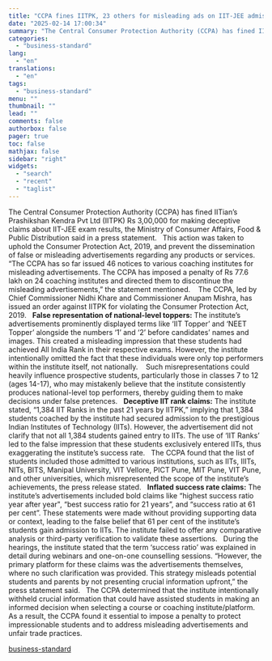```yaml
---
title: "CCPA fines IITPK, 23 others for misleading ads on IIT-JEE admission success"
date: "2025-02-14 17:00:34"
summary: "The Central Consumer Protection Authority (CCPA) has fined IITian’s Prashikshan Kendra Pvt Ltd (IITPK) Rs 3,00,000 for making deceptive claims about IIT-JEE exam results, the Ministry of Consumer Affairs, Food &amp; Public Distribution said in a press statement. This action was taken to uphold the Consumer Protection Act, 2019, and..."
categories:
  - "business-standard"
lang:
  - "en"
translations:
  - "en"
tags:
  - "business-standard"
menu: ""
thumbnail: ""
lead: ""
comments: false
authorbox: false
pager: true
toc: false
mathjax: false
sidebar: "right"
widgets:
  - "search"
  - "recent"
  - "taglist"
---
```


The Central Consumer Protection Authority (CCPA) has fined IITian’s Prashikshan Kendra Pvt Ltd (IITPK) Rs 3,00,000 for making deceptive claims about IIT-JEE exam results, the Ministry of Consumer Affairs, Food & Public Distribution said in a press statement.
 
This action was taken to uphold the Consumer Protection Act, 2019, and prevent the dissemination of false or misleading advertisements regarding any products or services.
 
“The CCPA has so far issued 46 notices to various coaching institutes for misleading advertisements. The CCPA has imposed a penalty of Rs 77.6 lakh on 24 coaching institutes and directed them to discontinue the misleading advertisements,” the statement mentioned. 
 
The CCPA, led by Chief Commissioner Nidhi Khare and Commissioner Anupam Mishra, has issued an order against IITPK for violating the Consumer Protection Act, 2019.
 
**False representation of national-level toppers:**
The institute’s advertisements prominently displayed terms like ‘IIT Topper’ and ‘NEET Topper’ alongside the numbers ‘1’ and ‘2’ before candidates’ names and images. This created a misleading impression that these students had achieved All India Rank in their respective exams. However, the institute intentionally omitted the fact that these individuals were only top performers within the institute itself, not nationally. 
 
Such misrepresentations could heavily influence prospective students, particularly those in classes 7 to 12 (ages 14-17), who may mistakenly believe that the institute consistently produces national-level top performers, thereby guiding them to make decisions under false pretences.
 
**Deceptive IIT rank claims:**
The institute stated, “1,384 IIT Ranks in the past 21 years by IITPK,” implying that 1,384 students coached by the institute had secured admission to the prestigious Indian Institutes of Technology (IITs). However, the advertisement did not clarify that not all 1,384 students gained entry to IITs. The use of ‘IIT Ranks’ led to the false impression that these students exclusively entered IITs, thus exaggerating the institute’s success rate.
 
The CCPA found that the list of students included those admitted to various institutions, such as IITs, IIITs, NITs, BITS, Manipal University, VIT Vellore, PICT Pune, MIT Pune, VIT Pune, and other universities, which misrepresented the scope of the institute’s achievements, the press release stated.
 
**Inflated success rate claims:**
The institute’s advertisements included bold claims like “highest success ratio year after year", “best success ratio for 21 years”, and “success ratio at 61 per cent”. These statements were made without providing supporting data or context, leading to the false belief that 61 per cent of the institute’s students gain admission to IITs. The institute failed to offer any comparative analysis or third-party verification to validate these assertions.
 
During the hearings, the institute stated that the term ‘success ratio’ was explained in detail during webinars and one-on-one counselling sessions. “However, the primary platform for these claims was the advertisements themselves, where no such clarification was provided. This strategy misleads potential students and parents by not presenting crucial information upfront,” the press statement said.
 
The CCPA determined that the institute intentionally withheld crucial information that could have assisted students in making an informed decision when selecting a course or coaching institute/platform. As a result, the CCPA found it essential to impose a penalty to protect impressionable students and to address misleading advertisements and unfair trade practices.

[business-standard](https://www.business-standard.com/india-news/iitpk-fined-misleading-iit-jee-results-ads-125021400896_1.html)

